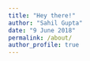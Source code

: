 ```yaml
---
title: "Hey there!"
author: "Sahil Gupta"
date: "9 June 2018"
permalink: /about/
author_profile: true
---
```

